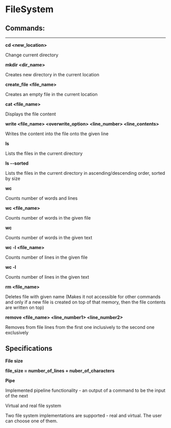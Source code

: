 # FileSystem

## Commands:
------

**cd <new_location>**
  
Change current directory

**mkdir <dir_name>**

Creates new directory in the current location

**create_file <file_name>**

Creates an empty file in the current location

**cat <file_name>**

Displays the file content

**write <file_name> <overwrite_option> <line_number> <line_contents>**

Writes the content into the file onto the given line

**ls**

Lists the files in the current directory

**ls --sorted**

Lists the files in the current directory in ascending/descending order, sorted by size

**wc**

Counts number of words and lines

**wc <file_name>**

Counts number of words in the given file

**wc <text>**
  
Counts number of words in the given text

**wc -l <file_name>**

Counts number of lines in the given file

**wc -l <text>**
  
Counts number of lines in the given text

**rm <file_name>**

Deletes file with given name (Makes it not accessible for other commands and only if a new file is created on top of that memory, then the file contents are written on top)

**remove <file_name> <line_number1> <line_number2>**

Removes from file lines from the first one inclusively to the second one exclusively

## Specifications

**File size**

**file_size = number_of_lines + nuber_of_characters**

**Pipe**

Implemented pipeline functionality - an output of a command to be the input of the next

Virtual and real file system

Two file system implementations are supported - real and virtual. The user can choose one of them.
